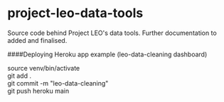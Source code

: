 # project-leo-data-tools
Source code behind Project LEO's data tools. Further documentation to added and finalised.  


####Deploying Heroku app example (leo-data-cleaning dashboard)

source venv/bin/activate  
git add .  
git commit -m "leo-data-cleaning"  
git push heroku main

